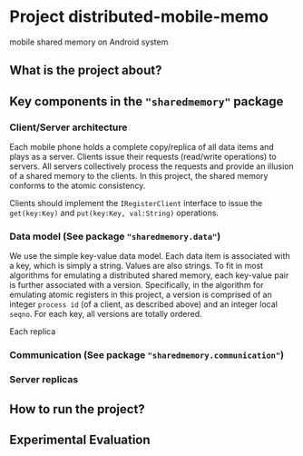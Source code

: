 Project distributed-mobile-memo
=======================

mobile shared memory on Android system

## What is the project about?


## Key components in the `"sharedmemory"` package

### Client/Server architecture

Each mobile phone holds a complete copy/replica of all data items and plays as a server. Clients issue their requests (read/write operations) to servers. All servers collectively process the requests and provide an illusion of a shared memory to the clients. In this project, the shared memory conforms to the atomic consistency. 

Clients should implement the `IRegisterClient` interface to issue the `get(key:Key)` and `put(key:Key, val:String)` operations.

### Data model (See package `"sharedmemory.data"`)

We use the simple key-value data model. Each data item is associated with a key, which is simply a string. Values are also strings. To fit in most algorithms for emulating a distributed shared memory, each key-value pair is further associated with a version. Specifically, in the algorithm for emulating atomic registers in this project, a version is comprised of an integer `process id` (of a client, as described above) and an integer local `seqno`. For each key, all versions are totally ordered.

Each replica 

### Communication (See package `"sharedmemory.communication"`)


### Server replicas


## How to run the project?



## Experimental Evaluation
